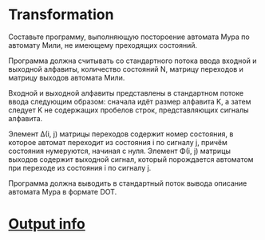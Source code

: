 # Transformation

Составьте программу, выполняющую постороение автомата Мура по автомату Мили, не имеющему преходящих состояний.

Программа должна считывать со стандартного потока ввода входной и выходной алфавиты, количество состояний N, матрицу переходов и матрицу выходов автомата Мили.

Входной и выходной алфавиты представлены в стандартном потоке ввода следующим образом: сначала идёт размер алфавита K, а затем следует K не содержащих пробелов строк, представляющих сигналы алфавита.

Элемент Δ(i, j) матрицы переходов содержит номер состояния, в которое автомат переходит из состояния i по сигналу j, причём состояния нумеруются, начиная с нуля. Элемент Φ(i, j) матрицы выходов содержит выходной сигнал, который порождается автоматом при переходе из состояния i по сигналу j.

Программа должна выводить в стандартный поток вывода описание автомата Мура в формате DOT.

# [Output info](https://personalfebus.s-ul.eu/machimg/PSqDvIVP)

